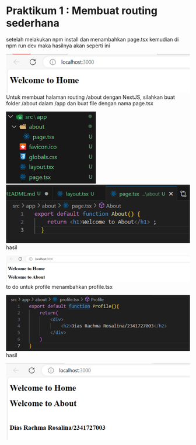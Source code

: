 # Praktikum 1 : Membuat routing sederhana
setelah melakukan npm install dan menambahkan page.tsx kemudian di npm run dev maka hasilnya akan seperti ini

![test](/routing-demo-main/1.Welcomehome.png)
Untuk membuat halaman routing /about dengan NextJS, silahkan buat folder /about dalam /app dan buat file dengan nama page.tsx

![test](/routing-demo-main/2.png)
![test](/routing-demo-main/3.png)
hasil

![test](/routing-demo-main/4.png) 
to do untuk profile menambahkan profile.tsx

![test](/routing-demo-main/5.png)
hasil

![test](/routing-demo-main/6.png)

